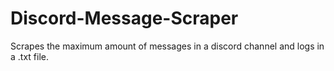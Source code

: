 # Discord-Message-Scraper
Scrapes the maximum amount of messages in a discord channel and logs in a .txt file.
